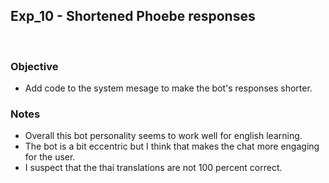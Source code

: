 ## Exp_10 - Shortened Phoebe responses
<br>

### Objective
- Add code to the system mesage to make the bot's responses shorter.
  
### Notes
- Overall this bot personality seems to work well for english learning.
- The bot is a bit eccentric but I think that makes the chat more engaging for the user.
- I suspect that the thai translations are not 100 percent correct.

